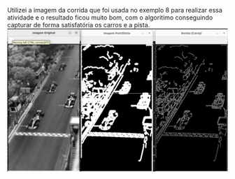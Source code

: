 Utilizei a imagem da corrida que foi usada no exemplo 8 para realizar essa atividade e o resultado ficou muito bom, com o algoritimo
conseguindo capturar de forma satisfatória os carros e a pista. 
![carros](https://github.com/Pedro1p0/OpenCV/blob/6b92be21f24ed9e3296b085a183c81e5f16f920c/ex11/ex11.png)
